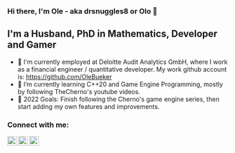 ### Hi there, I'm Ole - aka drsnuggles8 or Olo 👋 

## I'm a Husband, PhD in Mathematics, Developer and Gamer

- 👷 I'm currently employed at Deloitte Audit Analytics GmbH, where I work as a financial engineer / quantitative developer. My work github account is: https://github.com/OleBueker
- 🌱 I’m currently learning C++20 and Game Engine Programming, mostly by following TheCherno's youtube videos.
- 🥅 2022 Goals: Finish following the Cherno's game engine series, then start adding my own features and improvements.

### Connect with me:

[<img align="left" alt="codeSTACKr | YouTube" width="22px" src="https://cdn.jsdelivr.net/npm/simple-icons@v3/icons/youtube.svg" />][youtube]
[<img align="left" alt="codeSTACKr | Twitter" width="22px" src="https://cdn.jsdelivr.net/npm/simple-icons@v3/icons/twitter.svg" />][twitter]
[<img align="left" alt="codeSTACKr | LinkedIn" width="22px" src="https://cdn.jsdelivr.net/npm/simple-icons@v3/icons/linkedin.svg" />][linkedin]

<br />

[twitter]: https://twitter.com/Olorune
[youtube]: https://www.youtube.com/channel/UCpUqzwE5xbz7MeBFInRZZ3Q
[linkedin]: https://www.linkedin.com/in/ole-bueker-80952a5b/
